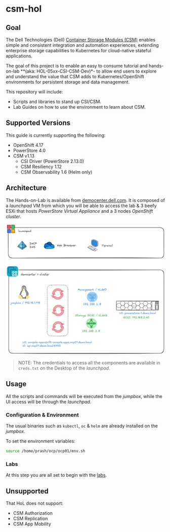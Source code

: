 # csm-hol


## Goal
The Dell Technologies (Dell) [Container Storage Modules (CSM)](https://dell.github.io/csm-docs/docs/) enables simple and consistent integration and automation experiences, extending enterprise storage capabilities to Kubernetes for cloud-native stateful applications. 

The goal of this project is to enable an easy to consume tutorial and hands-on-lab **(aka: HOL-05xx-CSI-CSM-Dev)*- to allow end users to explore and understand the value that CSM adds to Kubernetes/OpenShift environments for persistent storage and data management.

This repository will include:
- Scripts and libraries to stand up CSI/CSM.
- Lab Guides on how to use the environment to learn about CSM.

## Supported Versions

This guide is currently supporting the following:
- OpenShift 4.17
- PowerStore 4.0
- CSM v1.13
  - CSI Driver (PowerStore 2.13.0)
  - CSM Resiliency 1.12
  - CSM Observability 1.6 (Helm only)

## Architecture
The Hands-on-Lab is available from [democenter.dell.com](https://democenter.dell.com/). It is composed of a _launchpad_ VM from which you will be able to access the lab & 3 beefy ESXi that hosts _PowerStore Virtual Appliance_ and a 3 nodes _OpenShift cluster_.

![](assets/Hol-CSM.png)

>NOTE: The credentials to access all the components are available in `creds.txt` on the Desktop of the _launchpad_.

## Usage

All the scripts and commands will be executed from the _jumpbox_, while the UI access will be through the _launchpad_.


### Configuration & Environment
The usual binaries such as `kubectl`, `oc` & `helm` are already installed on the _jumpbox_.

To set the environment variables:
```bash
source /home/prash/ocp/ocp01/env.sh
```

### Labs
At this step you are all set to begin with the [labs]().

## Unsupported
That HoL does not support:
- CSM Authorization
- CSM Replication
- CSM App Mobility
